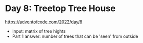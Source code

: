 # Day 8: Treetop Tree House

https://adventofcode.com/2022/day/8

- Input: matrix of tree hights
- Part 1 answer: number of trees that can be 'seen' from outside
